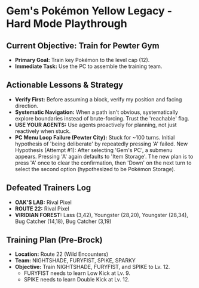 # Gem's Pokémon Yellow Legacy - Hard Mode Playthrough

## Current Objective: Train for Pewter Gym
- **Primary Goal:** Train key Pokémon to the level cap (12).
- **Immediate Task:** Use the PC to assemble the training team.

## Actionable Lessons & Strategy
- **Verify First:** Before assuming a block, verify my position and facing direction.
- **Systematic Navigation:** When a path isn't obvious, systematically explore boundaries instead of brute-forcing. Trust the 'reachable' flag.
- **USE YOUR AGENTS:** Use agents proactively for planning, not just reactively when stuck.
- **PC Menu Loop Failure (Pewter City):** Stuck for ~100 turns. Initial hypothesis of 'being deliberate' by repeatedly pressing 'A' failed. New Hypothesis (Attempt #1): After selecting 'Gem's PC', a submenu appears. Pressing 'A' again defaults to 'Item Storage'. The new plan is to press 'A' once to clear the confirmation, then 'Down' on the next turn to select the second option (hypothesized to be Pokémon Storage).

## Defeated Trainers Log
- **OAK'S LAB:** Rival Pixel
- **ROUTE 22:** Rival Pixel
- **VIRIDIAN FOREST:** Lass (3,42), Youngster (28,20), Youngster (28,34), Bug Catcher (14,18), Bug Catcher (3,19)

## Training Plan (Pre-Brock)
- **Location:** Route 22 (Wild Encounters)
- **Team:** NIGHTSHADE, FURYFIST, SPIKE, SPARKY
- **Objective:** Train NIGHTSHADE, FURYFIST, and SPIKE to Lv. 12.
  - FURYFIST needs to learn Low Kick at Lv. 9.
  - SPIKE needs to learn Double Kick at Lv. 12.